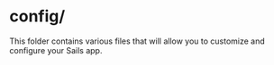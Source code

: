 # config/

This folder contains various files that will allow you to customize and configure your Sails app.



<docmeta name="displayName" value="config">

